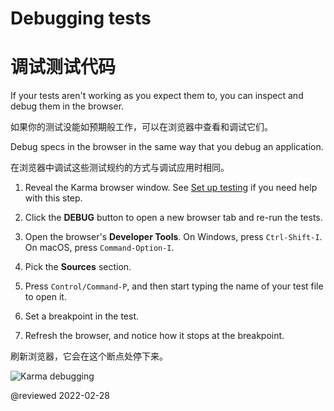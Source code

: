 # Debugging tests

# 调试测试代码

If your tests aren't working as you expect them to, you can inspect and debug them in the browser.

如果你的测试没能如预期般工作，可以在浏览器中查看和调试它们。

Debug specs in the browser in the same way that you debug an application.

在浏览器中调试这些测试规约的方式与调试应用时相同。

1. Reveal the Karma browser window.
   See [Set up testing](guide/testing#set-up-testing) if you need help with this step.

1.  Click the **DEBUG** button to open a new browser tab and re-run the tests.
2.  Open the browser's **Developer Tools**. On Windows, press `Ctrl-Shift-I`. On macOS, press `Command-Option-I`.
3.  Pick the **Sources** section.
4.  Press `Control/Command-P`, and then start typing the name of your test file to open it.
5.  Set a breakpoint in the test.
6.  Refresh the browser, and notice how it stops at the breakpoint.

   刷新浏览器，它会在这个断点处停下来。

<div class="lightbox">

<img alt="Karma debugging" src="generated/images/guide/testing/karma-1st-spec-debug.png">

</div>

<!-- links -->

<!-- external links -->

<!-- end links -->

@reviewed 2022-02-28